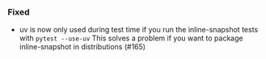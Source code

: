 <!--
A new scriv changelog fragment.

Uncomment the section that is right (remove the HTML comment wrapper).
-->

<!--
### Removed

- A bullet item for the Removed category.

-->
<!--
### Added

- A bullet item for the Added category.

-->
<!--
### Changed

- A bullet item for the Changed category.

-->
<!--
### Deprecated

- A bullet item for the Deprecated category.

-->
### Fixed

- uv is now only used during test time if you run the inline-snapshot tests with `pytest --use-uv`
  This solves a problem if you want to package inline-snapshot in distributions (#165)



<!--
### Security

- A bullet item for the Security category.

-->

